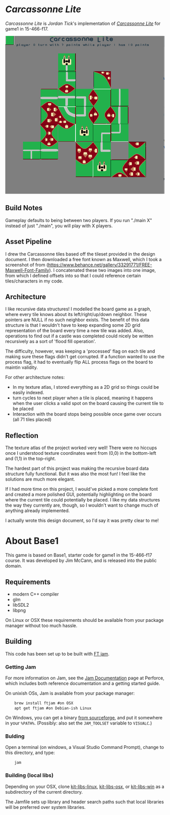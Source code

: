 # *Carcassonne Lite*

*Carcassonne Lite* is *Jordan Tick*'s implementation of [*Carcassonne Lite*](http://graphics.cs.cmu.edu/courses/15-466-f17/game1-designs/jrtick) for game1 in 15-466-f17.


![alt text](https://raw.githubusercontent.com/jrtick/15-466-f17-base1/master/screenshots/screenshot.png)

## Build Notes
Gameplay defaults to being between two players. If you run "./main X" instead of just "./main", you will play with X players.

## Asset Pipeline

I drew the Carcassonne tiles based off the tileset provided in the design document. 
I then downloaded a free font known as Maxwell, which I took a screenshot of from (https://www.behance.net/gallery/33291771/FREE-Maxwell-Font-Family).
I concatenated these two images into one image, from which I defined offsets into so that I could reference certain tiles/characters in my code.

## Architecture
I like recursive data structures! I modelled the board game as a graph, where every tile knows about its left/right/up/down neighbor. These pointers are NULL if no such neighbor exists.
The benefit of this data structure is that I wouldn't have to keep expanding some 2D grid representation of the board every time a new tile was added. Also, operations to find out if a castle was completed could nicely be written recursively as a sort of 'flood fill operation'.

The difficulty, however, was keeping a 'processed' flag on each tile and making sure these flags didn't get corrupted. If a function wanted to use the process flag, it had to eventually flip ALL process flags on the board to maintin validity.

For other architecture notes:
 - In my texture atlas, I stored everything as a 2D grid so things could be easily indexed.
 - turn cycles to next player when a tile is placed, meaning it happens when the user clicks a valid spot on the board causing the current tile to be placed
 - Interaction with the board stops being possible once game over occurs (all 71 tiles placed)

## Reflection

The texture atlas of the project worked very well! There were no hiccups once I understood texture coordinates went from (0,0) in the bottom-left and (1,1) in the top-right.

The hardest part of this project was making the recursive board data structure fully functional. But it was also the most fun! I feel like the solutions are much more elegant.

If I had more time on this project, I would've picked a more complete font and created a more polished GUI, potentially highlighting on the board where the current tile could potentially be placed. I like my data structures the way they currently are, though, so I wouldn't want to change much of anything already implemented.

I actually wrote this design document, so I'd say it was pretty clear to me!


# About Base1

This game is based on Base1, starter code for game1 in the 15-466-f17 course. It was developed by Jim McCann, and is released into the public domain.

## Requirements

 - modern C++ compiler
 - glm
 - libSDL2
 - libpng

On Linux or OSX these requirements should be available from your package manager without too much hassle.

## Building

This code has been set up to be built with [FT jam](https://www.freetype.org/jam/).

### Getting Jam

For more information on Jam, see the [Jam Documentation](https://www.perforce.com/documentation/jam-documentation) page at Perforce, which includes both reference documentation and a getting started guide.

On unixish OSs, Jam is available from your package manager:
```
	brew install ftjam #on OSX
	apt get ftjam #on Debian-ish Linux
```

On Windows, you can get a binary [from sourceforge](https://sourceforge.net/projects/freetype/files/ftjam/2.5.2/ftjam-2.5.2-win32.zip/download),
and put it somewhere in your `%PATH%`.
(Possibly: also set the `JAM_TOOLSET` variable to `VISUALC`.)

### Bulding
Open a terminal (on windows, a Visual Studio Command Prompt), change to this directory, and type:
```
	jam
```

### Building (local libs)

Depending on your OSX, clone 
[kit-libs-linux](https://github.com/ixchow/kit-libs-linux),
[kit-libs-osx](https://github.com/ixchow/kit-libs-osx),
or [kit-libs-win](https://github.com/ixchow/kit-libs-win)
as a subdirectory of the current directory.

The Jamfile sets up library and header search paths such that local libraries will be preferred over system libraries.
